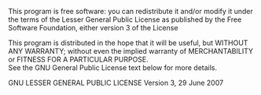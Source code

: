 This program is free software: you can redistribute it and/or modify it 
under the terms of the Lesser General Public License as published by the 
Free Software Foundation, either version 3 of the License

This program is distributed in the hope that it will be useful, but WITHOUT ANY WARRANTY; 
without even the implied warranty of MERCHANTABILITY or FITNESS FOR A PARTICULAR PURPOSE.  
See the GNU General Public License text below for more details.

GNU LESSER GENERAL PUBLIC LICENSE
Version 3, 29 June 2007
